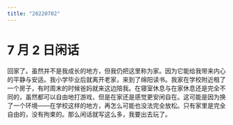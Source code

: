 ```yaml
---
title: "20220702"
---
```

7 月 2 日闲话
===

回家了。虽然并不是我成长的地方，但我仍把这里称为家。因为它能给我带来内心的平静与安适。我小学毕业后就离开老家，来到了绵阳读书。我家在学校附近租了一个房子，有时周末的时候爸妈就来这边陪我。在寝室休息与在家休息还是完全不同的，虽然都可以自由地打游戏，但是在家还是感觉更安闲自在。这可能是因为换了一个环境——在学校这样的地方，再怎么可能也没法完全放松。只有家里是完全自由的，没有拘束的。那么闲话就写这么多，我要出去玩了。


